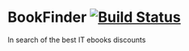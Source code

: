 # BookFinder [![Build Status](https://travis-ci.org/Mats30/BookFinder.svg?branch=master)](https://travis-ci.org/Mats30/BookFinder)

In search of the best IT ebooks discounts